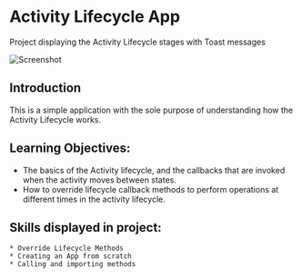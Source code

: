 Activity Lifecycle App 
=====================

Project displaying the Activity Lifecycle stages with Toast messages

![Screenshot](https://user-images.githubusercontent.com/92341925/200902738-0dfefc05-e7cf-4fc8-9f7c-bbf480d9f1d1.png)


Introduction
------------

This is a simple application with the sole purpose of understanding how the Activity Lifecycle works.


Learning Objectives:
--------------

- The basics of the Activity lifecycle, and the callbacks that are invoked when the activity moves between states.
- How to override lifecycle callback methods to perform operations at different times in the activity lifecycle.


Skills displayed in project:
---------------

    * Override Lifecycle Methods 
    * Creating an App from scratch
    * Calling and importing methods
    
